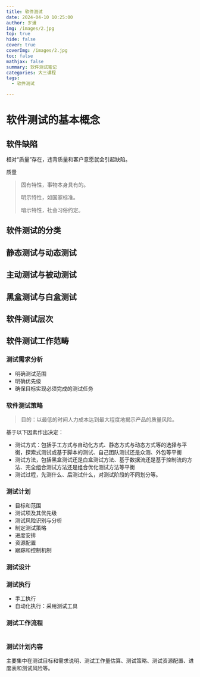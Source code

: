 ```yaml
---
title: 软件测试
date: 2024-04-10 10:25:00
author: 岁漫
img: /images/2.jpg
top: true
hide: false
cover: true
coverImg: /images/2.jpg
toc: false
mathjax: false
summary: 软件测试笔记
categories: 大三课程
tags:
  - 软件测试

---
```


# 软件测试的基本概念

## 软件缺陷

相对“质量”存在，违背质量和客户意愿就会引起缺陷。

质量

>固有特性，事物本身具有的。
>
>明示特性，如国家标准。
>
>暗示特性，社会习俗约定。

## 软件测试的分类

## 静态测试与动态测试

## 主动测试与被动测试

## 黑盒测试与白盒测试

## 软件测试层次

## 软件测试工作范畴

### 测试需求分析

* 明确测试范围
* 明确优先级
* 确保目标实现必须完成的测试任务

### 软件测试策略

>目的：以最低的时间人力成本达到最大程度地揭示产品的质量风险。

基于以下因素作出决定：

* 测试方式：包括手工方式与自动化方式、静态方式与动态方式等的选择与平衡，探索式测试或基于脚本的测试、自己团队测试还是众测、外包等平衡
* 测试方法，包括黑盒测试还是白盒测试方法、基于数据流还是基于控制流的方法、完全组合测试方法还是组合优化测试方法等平衡
* 测试过程，先测什么、后测试什么，对测试阶段的不同划分等。

### 测试计划

* 目标和范围
* 测试项及其优先级
* 测试风险识别与分析
* 制定测试策略
* 进度安排
* 资源配置
* 跟踪和控制机制

### 测试设计

### 测试执行

* 手工执行
* 自动化执行：采用测试工具

### 测试工作流程

![]()

### 测试计划内容

主要集中在测试目标和需求说明、测试工作量估算、测试策略、测试资源配置、进度表和测试风险等。